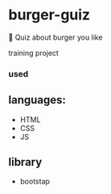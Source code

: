# burger-guiz
🍔 Quiz about burger you like

training project
### used 
  ## languages:
  - HTML
  - CSS
  - JS
  
  ## library
  - bootstap
